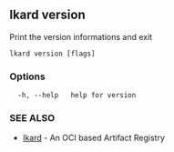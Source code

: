 ## lkard version

Print the version informations and exit

```
lkard version [flags]
```

### Options

```
  -h, --help   help for version
```

### SEE ALSO

* [lkard](lkard.md)	 - An OCI based Artifact Registry


